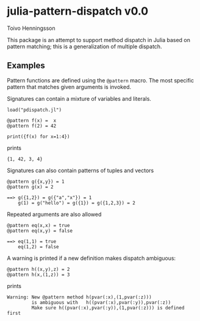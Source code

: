julia-pattern-dispatch v0.0
===========================
Toivo Henningsson

This package is an attempt to support method dispatch in Julia based on pattern matching; this is a generalization of multiple dispatch.

Examples
--------
Pattern functions are defined using the `@pattern` macro.
The most specific pattern that matches given arguments is invoked.

Signatures can contain a mixture of variables and literals.

    load("pdispatch.jl")

    @pattern f(x) =  x
    @pattern f(2) = 42

    print({f(x) for x=1:4})

prints

    {1, 42, 3, 4}

Signatures can also contain patterns of tuples and vectors

    @pattern g({x,y}) = 1
    @pattern g(x) = 2
 
    ==> g({1,2}) = g({"a","x"}) = 1
        g(1) = g("hello") = g({1}) = g({1,2,3}) = 2

Repeated arguments are also allowed

    @pattern eq(x,x) = true
    @pattern eq(x,y) = false

    ==> eq(1,1) = true
        eq(1,2) = false

A warning is printed if a new definition makes dispatch ambiguous:
    
    @pattern h((x,y),z) = 2
    @pattern h(x,(1,z)) = 3

prints

    Warning: New @pattern method h(pvar(:x),(1,pvar(:z)))
             is ambiguous with   h((pvar(:x),pvar(:y)),pvar(:z))
             Make sure h((pvar(:x),pvar(:y)),(1,pvar(:z))) is defined first
